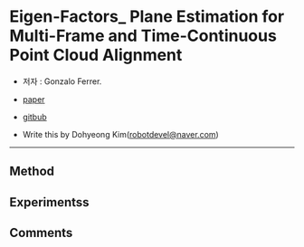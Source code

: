 # Eigen-Factors_ Plane Estimation for Multi-Frame and Time-Continuous Point Cloud Alignment


- 저자 : Gonzalo Ferrer.

- [paper](https://www.researchgate.net/publication/335840674_Eigen-Factors_Plane_Estimation_for_Multi-Frame_and_Time-Continuous_Point_Cloud_Alignment)

- [gitbub](https://gitlab.com/gferrer/eigen-factors-iros2019)

- Write this by Dohyeong Kim(robotdevel@naver.com)
---

## Method



## Experimentss


## Comments

